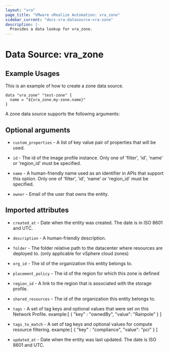 ```yaml
---
layout: "vra"
page_title: "VMware vRealize Automation: vra_zone"
sidebar_current: "docs-vra-datasource-vra-zone"
description: |-
  Provides a data lookup for vra_zone.
---
```


# Data Source: vra_zone
## Example Usages
This is an example of how to create a zone data source.

```hcl
data "vra_zone" "test-zone" {
  name = "${vra_zone.my-zone.name}"
}
```

A zone data source supports the following arguments:

## Optional arguments

* `custom_properties` - A list of key value pair of properties that will be used.

* `id` - The id of the image profile instance.  Only one of 'filter', 'id', 'name' or 'region_id' must be specified.

* `name` - A human-friendly name used as an identifier in APIs that support this option.  Only one of 'filter', 'id', 'name' or 'region_id' must be specified.

* `owner` - Email of the user that owns the entity.

## Imported attributes
* `created_at` - Date when the entity was created. The date is in ISO 8601 and UTC.

* `description` - A human-friendly description.

* `folder` - The folder relative path to the datacenter where resources are deployed to. (only applicable for vSphere cloud zones)

* `org_id` - The id of the organization this entity belongs to.

* `placement_policy` - The id of the region for which this zone is defined

* `region_id` - A link to the region that is associated with the storage profile.

* `shared_resources` - The id of the organization this entity belongs to.

* `tags` - A set of tag keys and optional values that were set on this Network Profile.
                      example:[ { "key" : "ownedBy", "value": "Rainpole" } ]
                      
* `tags_to_match` - A set of tag keys and optional values for compute resource filtering.
                   example:[ { "key" : "compliance", "value": "pci" } ]

* `updated_at` - Date when the entity was last updated. The date is ISO 8601 and UTC.
